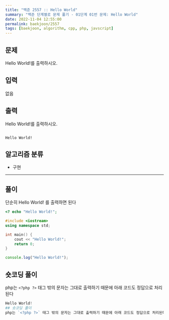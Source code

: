 ```yaml
---
title: "백준 2557 :: Hello World"
summary: "백준 단계별로 문제 풀기 - 01단계 01번 문제: Hello World"
date: 2022-11-04 12:55:00
permalink: baekjoon/2557
tags: [baekjoon, algorithm, cpp, php, javscript]
---
```


## 문제
Hello World!를 출력하시오.

## 입력
없음

## 출력
Hello World!를 출력하시오.

```예제_입력

```

```예제_출력
Hello World!
```

## 알고리즘 분류
- 구현

---

## 풀이
단순히 Hello World! 를 출력하면 된다

```PHP
<? echo "Hello World!";
```



```C++
#include <iostream>
using namespace std;

int main() {
    cout << "Hello World!";
    return 0;
}
```

```JavaScript
console.log("Hello World!");
```

## 숏코딩 풀이
php는 `<?php ?>` 태그 밖의 문자는 그대로 출력하기 때문에 아래 코드도 정답으로 처리된다
```PHP
Hello World!
## 숏코딩 풀이
php는 `<?php ?>` 태그 밖의 문자는 그대로 출력하기 때문에 아래 코드도 정답으로 처리된다
```
